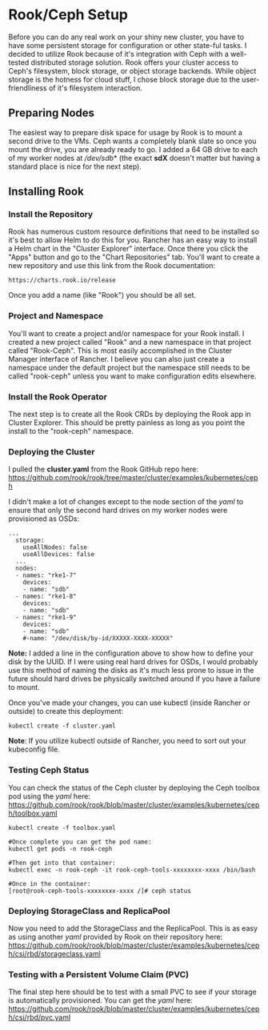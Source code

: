# Rook/Ceph Setup

Before you can do any real work on your shiny new cluster, you have to have some persistent storage for configuration or other state-ful tasks. 
I decided to utilize Rook because of it's integration with Ceph with a well-tested distributed storage solution. Rook offers your cluster access 
to Ceph's filesystem, block storage, or object storage backends. While object storage is the hotness for cloud stuff, I chose block storage due to 
the user-friendliness of it's filesystem interaction.

## Preparing Nodes

The easiest way to prepare disk space for usage by Rook is to mount a second drive to the VMs. Ceph wants a completely blank slate so once you mount the drive,
you are already ready to go. I added a 64 GB drive to each of my worker nodes at */dev/sdb** (the exact **sdX** doesn't matter but having a standard place is nice
for the next step).

## Installing Rook

### Install the Repository

Rook has numerous custom resource definitions that need to be installed so it's best to allow Helm to do this for you. Rancher has an easy way to install a Helm chart
in the "Cluster Explorer" interface. Once there you click the "Apps" button and go to the "Chart Repositories" tab. You'll want to create a new repository and use
this link from the Rook documentation:

```
https://charts.rook.io/release
```

Once you add a name (like "Rook") you should be all set.

### Project and Namespace

You'll want to create a project and/or namespace for your Rook install. I created a new project called "Rook" and a new namespace in that project called "Rook-Ceph". 
This is most easily accomplished in the Cluster Manager interface of Rancher. I believe you can also just create a namespace under the default project but the namespace
still needs to be called "rook-ceph" unless you want to make configuration edits elsewhere.

### Install the Rook Operator

The next step is to create all the Rook CRDs by deploying the Rook app in Cluster Explorer. This should be pretty painless as long as you point the install to the
"rook-ceph" namespace.

### Deploying the Cluster

I pulled the **cluster.yaml** from the Rook GitHub repo here: https://github.com/rook/rook/tree/master/cluster/examples/kubernetes/ceph

I didn't make a lot of changes except to the node section of the *yaml* to ensure that only the second hard drives on my worker nodes were provisioned as OSDs:

```{bash}
...
  storage:
    useAllNodes: false
    useAllDevices: false
  ...
  nodes:
  - names: "rke1-7"
    devices:
    - name: "sdb"
  - names: "rke1-8"
    devices:
    - name: "sdb"
  - names: "rke1-9"
    devices:
    - name: "sdb"
    #-name: "/dev/disk/by-id/XXXXX-XXXX-XXXXX"
```

**Note:** I added a line in the configuration above to show how to define your disk by the UUID. If I were using real hard drives for OSDs, I would probably use this
method of naming the disks as it's much less prone to issue in the future should hard drives be physically switched around if you have a failure to mount.

Once you've made your changes, you can use kubectl (inside Rancher or outside) to create this deployment:

```{bash}
kubectl create -f cluster.yaml
```

**Note**: If you utilize kubectl outside of Rancher, you need to sort out your kubeconfig file.

### Testing Ceph Status

You can check the status of the Ceph cluster by deploying the Ceph toolbox pod using the *yaml* here: https://github.com/rook/rook/blob/master/cluster/examples/kubernetes/ceph/toolbox.yaml

```{bash}
kubectl create -f toolbox.yaml

#Once complete you can get the pod name:
kubectl get pods -n rook-ceph

#Then get into that container:
kubectl exec -n rook-ceph -it rook-ceph-tools-xxxxxxxx-xxxx /bin/bash

#Once in the container:
[root@rook-ceph-tools-xxxxxxxx-xxxx /]# ceph status
```

### Deploying StorageClass and ReplicaPool

Now you need to add the StorageClass and the ReplicaPool. This is as easy as using another *yaml* provided by Rook on their repository here: https://github.com/rook/rook/blob/master/cluster/examples/kubernetes/ceph/csi/rbd/storageclass.yaml

### Testing with a Persistent Volume Claim (PVC)

The final step here should be to test with a small PVC to see if your storage is automatically provisioned. You can get the *yaml* here: https://github.com/rook/rook/blob/master/cluster/examples/kubernetes/ceph/csi/rbd/pvc.yaml



